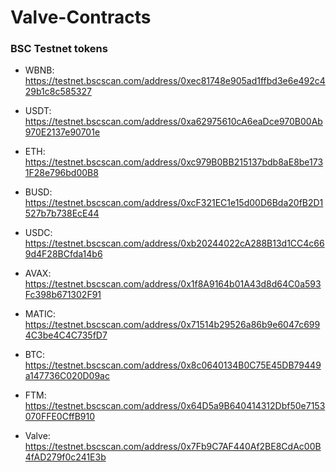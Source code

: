 # Valve-Contracts

### BSC Testnet tokens

- WBNB: https://testnet.bscscan.com/address/0xec81748e905ad1ffbd3e6e492c429b1c8c585327
- USDT: https://testnet.bscscan.com/address/0xa62975610cA6eaDce970B00Ab970E2137e90701e
- ETH: https://testnet.bscscan.com/address/0xc979B0BB215137bdb8aE8be1731F28e796bd00B8
- BUSD: https://testnet.bscscan.com/address/0xcF321EC1e15d00D6Bda20fB2D1527b7b738EcE44
- USDC: https://testnet.bscscan.com/address/0xb20244022cA288B13d1CC4c669d4F28BCfda14b6
- AVAX: https://testnet.bscscan.com/address/0x1f8A9164b01A43d8d64C0a593Fc398b671302F91
- MATIC: https://testnet.bscscan.com/address/0x71514b29526a86b9e6047c6994C3be4C4C735fD7
- BTC: https://testnet.bscscan.com/address/0x8c0640134B0C75E45DB79449a147736C020D09ac
- FTM: https://testnet.bscscan.com/address/0x64D5a9B640414312Dbf50e7153070FFE0CffB910

- Valve: https://testnet.bscscan.com/address/0x7Fb9C7AF440Af2BE8CdAc00B4fAD279f0c241E3b
